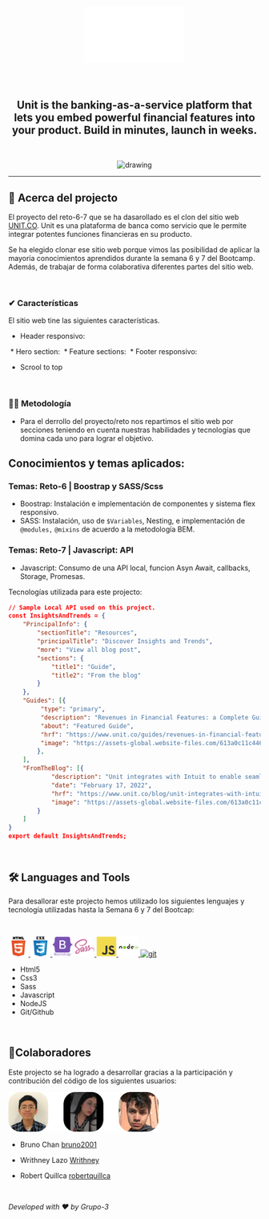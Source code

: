 <h1 align="center"><img src="./img/general/logo.svg" alt="drawing" width="200"/></h1>

<p>&nbsp;</p>

<h2 align="center"  width="300">
Unit is the banking-as-a-service platform that lets you embed powerful financial features into your product. Build in minutes, launch in weeks.</h2>

<p>&nbsp;</p>

<center><img src="https://assets-global.website-files.com/613a0c11c446a1558ce5db7e/613a0c11c446a14d9ae5dd0b_Open-Graph.jpg" alt="drawing" width="600"/></center>


---

## 🚀 Acerca del projecto 

El proyecto del reto-6-7 que se ha dasarollado es el clon del sitio web [UNIT.CO](https://www.unit.co/). Unit es una plataforma de banca como servicio que le permite integrar potentes funciones financieras en su producto.

Se ha elegido clonar ese sitio web porque vimos las posibilidad de aplicar la mayoría conocimientos aprendidos durante la semana 6 y 7 del Bootcamp. Además, de trabajar de forma colaborativa diferentes partes del sitio web.

<p>&nbsp;</p>

### ✔ Características 

El sitio web tine las siguientes características. 

* Header responsivo: 
<img src="">
* Hero section: 
<img src="">
* Feature sections:
<img src="">
* Footer responsivo:
<img src="">

* Scrool to top
<img src="">

### 👨‍🏫 Metodología

* Para el derrollo del proyecto/reto nos repartimos el sitio web por secciones teniendo en cuenta nuestras habilidades y tecnologías que domina cada uno para lograr el objetivo. 

## Conocimientos y temas aplicados:


### Temas: Reto-6 | Boostrap y SASS/Scss
<ul> 
    <li>Boostrap: Instalación e implementación de componentes y sistema flex responsivo.</li>
    <li>SASS: Instalación, uso de <code>$Variables</code>, Nesting, e implementación de <code>@modules,</code> <code>@mixins</code> de acuerdo a la metodología BEM.</li>
</ul>

### Temas: Reto-7 | Javascript: API
<ul> 
    <li>Javascript: Consumo de una API local, funcion Asyn Await, callbacks, Storage, Promesas.</li>
</ul>

<p>Tecnologías utilizada para este projecto:</p>


```json
// Sample Local API used on this project.
const InsightsAndTrends = {
    "PrincipalInfo": {
        "sectionTitle": "Resources",
        "principalTitle": "Discover Insights and Trends",
        "more": "View all blog post",
        "sections": {
            "title1": "Guide",
            "title2": "From the blog"
        }
    },
    "Guides": [{
         "type": "primary",
         "description": "Revenues in Financial Features: a Complete Guides for teach Companies",
         "about": "Featured Guide",
         "hrf": "https://www.unit.co/guides/revenues-in-financial-features-a-complete-guide-for-tech-companies",
         "image": "https://assets-global.website-files.com/613a0c11c446a15808e5db83/613a0c11c446a173ace5de05_Group%204789%20(4).png"
        },
    ],
    "FromTheBlog": [{
            "description": "Unit integrates with Intuit to enable seamless data connectivity",
            "date": "February 17, 2022",
            "hrf": "https://www.unit.co/blog/unit-integrates-with-intuit-to-enable-seamless-data-connectivity",
            "image": "https://assets-global.website-files.com/613a0c11c446a15808e5db83/61f43b2f6e38243696293612_unit%20-%20intuit.png"
        }
    ]
}
export default InsightsAndTrends;

```

<p>&nbsp;</p>

## 🛠️ Languages and Tools
Para desallorar este projecto hemos utilizado los siguientes lenguajes y tecnología utilizadas hasta la Semana 6 y 7 del Bootcap: 

<p>&nbsp;</p>
<p><a href="https://www.w3.org/html/" target="_blank" rel="noreferrer"> <img src="https://raw.githubusercontent.com/devicons/devicon/master/icons/html5/html5-original-wordmark.svg" alt="html5" width="40" height="40"/> </a> <a href="https://www.w3schools.com/css/" target="_blank" rel="noreferrer"> <img src="https://raw.githubusercontent.com/devicons/devicon/master/icons/css3/css3-original-wordmark.svg" alt="css3" width="40" height="40"/> </a> <a href="https://getbootstrap.com" target="_blank" rel="noreferrer"> <img src="https://raw.githubusercontent.com/devicons/devicon/master/icons/bootstrap/bootstrap-plain-wordmark.svg" alt="bootstrap" width="40" height="40"/></a>  <a href="https://sass-lang.com" target="_blank" rel="noreferrer"> <img src="https://raw.githubusercontent.com/devicons/devicon/master/icons/sass/sass-original.svg" alt="sass" width="40" height="40"/> </a> <a href="https://developer.mozilla.org/en-US/docs/Web/JavaScript" target="_blank" rel="noreferrer"> <img src="https://raw.githubusercontent.com/devicons/devicon/master/icons/javascript/javascript-original.svg" alt="javascript" width="40" height="40"/> </a> <a href="https://nodejs.org" target="_blank" rel="noreferrer"> <img src="https://raw.githubusercontent.com/devicons/devicon/master/icons/nodejs/nodejs-original-wordmark.svg" alt="nodejs" width="40" height="40"/> </a> <a href="https://git-scm.com/" target="_blank" rel="noreferrer"> <img src="https://www.vectorlogo.zone/logos/git-scm/git-scm-icon.svg" alt="git" width="40" height="40"/> </a></p>

* Html5
* Css3
* Sass 
* Javascript 
* NodeJS
* Git/Github

<p>&nbsp;</p>

## 🤝Colaboradores

<p>
Este projecto se ha logrado a desarrollar gracias a la participación y contribución del código de los siguientes usuarios: 
</p>

<p><a href="https://github.com/brunochan2001/reto-6-7/graphs/contributors"><img src="./img/icons/contribuitors.svg"  width="300" /></a>
</p>


* Bruno Chan [bruno2001](https://github.com/brunochan2001)

* Writhney Lazo [Writhney](https://github.com/brunochan2001)

* Robert Quillca [robertquillca](https://github.com/brunochan2001)



<p>&nbsp;</p>


_Developed with  ❤️ by Grupo-3_
